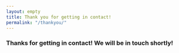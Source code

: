 ```yaml
---
layout: empty
title: Thank you for getting in contact!
permalink: "/thankyou/"
---
```

<div class="row" id="contact-thanks">
    <div class="jumbotron">
        <h3 class="text-center">Thanks for getting in contact! We will be in touch shortly!</h3>
    </div>
</div>

